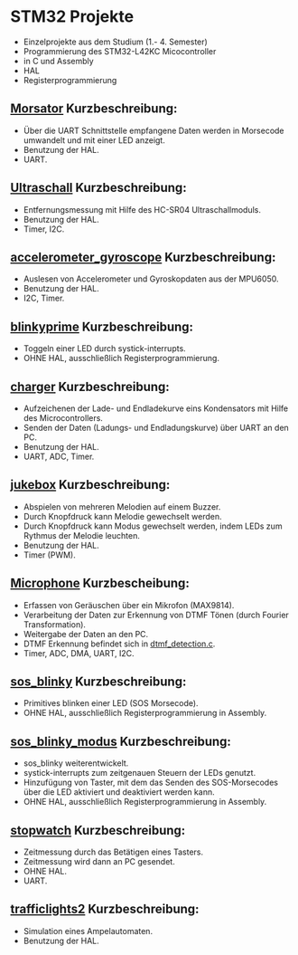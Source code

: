 # STM32 Projekte
- Einzelprojekte aus dem Studium (1.- 4. Semester)
- Programmierung des STM32-L42KC Micocontroller
- in C und Assembly
- HAL
- Registerprogrammierung

## [Morsator](Morsator) Kurzbeschreibung:
- Über die UART Schnittstelle empfangene Daten werden in Morsecode umwandelt und mit einer LED anzeigt.
- Benutzung der HAL.
- UART.

## [Ultraschall](Ultraschall) Kurzbeschreibung:
- Entfernungsmessung mit Hilfe des HC-SR04 Ultraschallmoduls.
- Benutzung der HAL.
- Timer, I2C.

## [accelerometer_gyroscope](accelerometer_gyroscope) Kurzbeschreibung:
- Auslesen von Accelerometer und Gyroskopdaten aus der MPU6050.
- Benutzung der HAL.
- I2C, Timer.

## [blinkyprime](blinkyprime) Kurzbeschreibung:
- Toggeln einer LED durch systick-interrupts.
- OHNE HAL,  ausschließlich Registerprogrammierung.

## [charger](charger) Kurzbeschreibung:
- Aufzeichenen der Lade- und Endladekurve eins Kondensators mit Hilfe des Microcontrollers.
- Senden der Daten (Ladungs- und Endladungskurve) über UART an den PC.
- Benutzung der HAL.
- UART, ADC, Timer.

## [jukebox](jukebox) Kurzbeschreibung:
- Abspielen von mehreren Melodien auf einem Buzzer.
- Durch Knopfdruck kann Melodie gewechselt werden.
- Durch Knopfdruck kann Modus gewechselt werden, indem LEDs zum Rythmus der Melodie leuchten.
- Benutzung der HAL.
- Timer (PWM).

## [Microphone](microphone) Kurzbescheibung:
- Erfassen von Geräuschen über ein Mikrofon (MAX9814).
- Verarbeitung der Daten zur Erkennung von DTMF Tönen (durch Fourier Transformation).
- Weitergabe der Daten an den PC.
- DTMF Erkennung befindet sich in [dtmf_detection.c](https://github.com/NMIK69/STM32-Projekte/blob/main/microphone/Core/Src/dtmf_detection.c).
- Timer, ADC, DMA, UART, I2C.

## [sos_blinky](sos_blinky) Kurzbeschreibung:
- Primitives blinken einer LED (SOS Morsecode).
- OHNE HAL,  ausschließlich Registerprogrammierung in Assembly.

## [sos_blinky_modus](sos_blinky_modus) Kurzbeschreibung:
- sos_blinky weiterentwickelt.
- systick-interrupts zum zeitgenauen Steuern der LEDs genutzt.
- Hinzufügung von Taster, mit dem das Senden des SOS-Morsecodes über die LED aktiviert und deaktiviert werden kann.
- OHNE HAL,  ausschließlich Registerprogrammierung in Assembly.

## [stopwatch](stopwatch) Kurzbeschreibung:
- Zeitmessung durch das Betätigen eines Tasters.
- Zeitmessung wird dann an PC gesendet.
- OHNE HAL.
- UART.

## [trafficlights2](trafficlights2) Kurzbeschreibung:
- Simulation eines Ampelautomaten.
- Benutzung der HAL.
